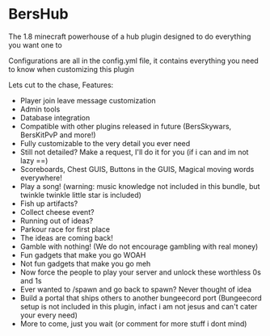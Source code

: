 # BersHub
The 1.8 minecraft powerhouse of a hub plugin designed to do everything you want one to

Configurations are all in the config.yml file, it contains everything you need to know when customizing this plugin

Lets cut to the chase,
Features:
  - Player join leave message customization
  - Admin tools
  - Database integration
  - Compatible with other plugins released in future (BersSkywars, BersKitPvP and more!)
  - Fully customizable to the very detail you ever need
  - Still not detailed? Make a request, I'll do it for you (if i can and im not lazy ==)
  - Scoreboards, Chest GUIS, Buttons in the GUIS, Magical moving words everywhere!
  - Play a song! (warning: music knowledge not included in this bundle, but twinkle twinkle little star is included)
  - Fish up artifacts?
  - Collect cheese event?
  - Running out of ideas?
  - Parkour race for first place
  - The ideas are coming back!
  - Gamble with nothing! (We do not encourage gambling with real money)
  - Fun gadgets that make you go WOAH
  - Not fun gadgets that make you go meh
  - Now force the people to play your server and unlock these worthless 0s and 1s
  - Ever wanted to /spawn and go back to spawn? Never thought of idea
  - Build a portal that ships others to another bungeecord port (Bungeecord setup is not included in this plugin, infact i am not jesus and can't cater your every need)
  - More to come, just you wait (or comment for more stuff i dont mind)
